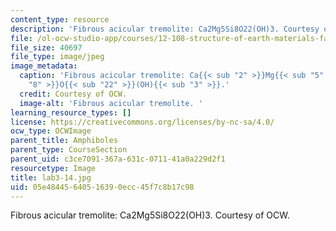 ```yaml
---
content_type: resource
description: 'Fibrous acicular tremolite: Ca2Mg5Si8O22(OH)3. Courtesy of OCW.'
file: /ol-ocw-studio-app/courses/12-108-structure-of-earth-materials-fall-2004/05e48445640516390ecc45f7c8b17c98_lab3-14.jpg
file_size: 40697
file_type: image/jpeg
image_metadata:
  caption: 'Fibrous acicular tremolite: Ca{{< sub "2" >}}Mg{{< sub "5" >}}Si{{< sub
    "8" >}}O{{< sub "22" >}}(OH){{< sub "3" >}}.'
  credit: Courtesy of OCW.
  image-alt: 'Fibrous acicular tremolite. '
learning_resource_types: []
license: https://creativecommons.org/licenses/by-nc-sa/4.0/
ocw_type: OCWImage
parent_title: Amphiboles
parent_type: CourseSection
parent_uid: c3ce7091-367a-631c-0711-41a0a229d2f1
resourcetype: Image
title: lab3-14.jpg
uid: 05e48445-6405-1639-0ecc-45f7c8b17c98
---
```

Fibrous acicular tremolite: Ca2Mg5Si8O22(OH)3. Courtesy of OCW.